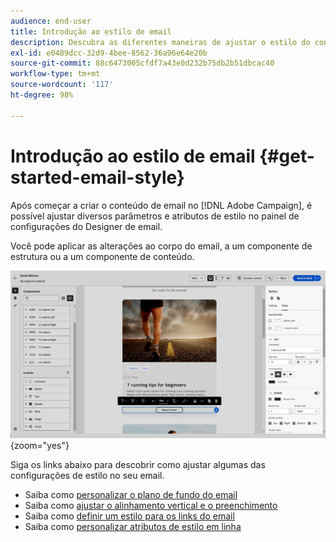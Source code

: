 ```yaml
---
audience: end-user
title: Introdução ao estilo de email
description: Descubra as diferentes maneiras de ajustar o estilo do conteúdo do email
exl-id: e0489dcc-32d9-4bee-8562-36a96e64e20b
source-git-commit: 88c6473005cfdf7a43e0d232b75db2b51dbcac40
workflow-type: tm+mt
source-wordcount: '117'
ht-degree: 98%

---
```


# Introdução ao estilo de email {#get-started-email-style}

Após começar a criar o conteúdo de email no [!DNL Adobe Campaign], é possível ajustar diversos parâmetros e atributos de estilo no painel de configurações do Designer de email.

Você pode aplicar as alterações ao corpo do email, a um componente de estrutura ou a um componente de conteúdo.

![](assets/email_designer_content_components_settings.png){zoom=&quot;yes&quot;}

Siga os links abaixo para descobrir como ajustar algumas das configurações de estilo no seu email.

* Saiba como [personalizar o plano de fundo do email](backgrounds.md)
* Saiba como [ajustar o alinhamento vertical e o preenchimento](alignment-and-padding.md)
* Saiba como [definir um estilo para os links do email](styling-links.md)
* Saiba como [personalizar atributos de estilo em linha](inline-styling.md)
